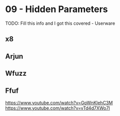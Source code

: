 # 09 - Hidden Parameters

TODO: Fill this info and I got this covered - Userware

## x8

## Arjun

## Wfuzz

## Ffuf

https://www.youtube.com/watch?v=GpWnKlehC3M
https://www.youtube.com/watch?v=vTd4d7XWo7I